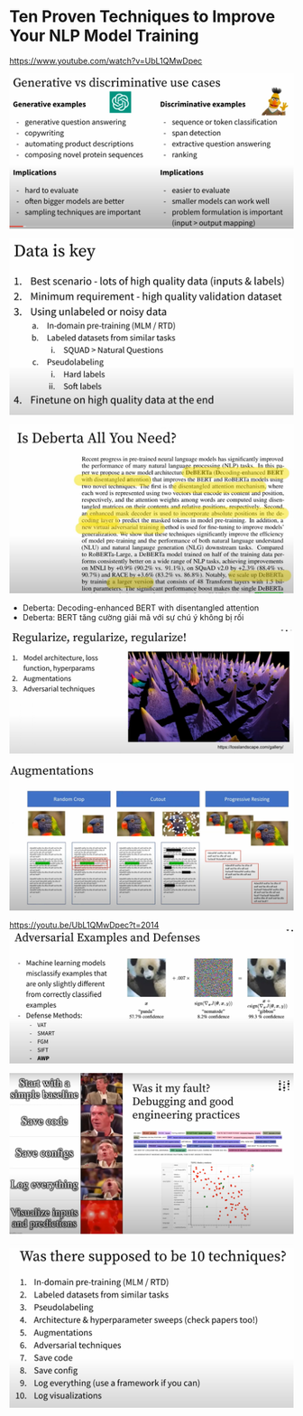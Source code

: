 # Ten Proven Techniques to Improve Your NLP Model Training
https://www.youtube.com/watch?v=UbL1QMwDpec

![](files/nlp-00.jpg)

![](files/nlp-01.jpg)

![](files/nlp-02.jpg)

- Deberta: Decoding-enhanced BERT with disentangled attention
- Deberta: BERT tăng cường giải mã với sự chú ý không bị rối

![](files/nlp-03.jpg)

![](files/nlp-04.jpg)

https://youtu.be/UbL1QMwDpec?t=2014
![](files/nlp-05.jpg)

![](files/nlp-06.jpg)

![](files/nlp-07.jpg)
